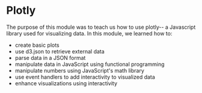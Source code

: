 # Plotly
The purpose of this module was to teach us how to use plotly-- a Javascript library used for visualizing data. In this module, we learned how to:
- create basic plots
- use d3.json to retrieve external data
- parse data in a JSON format
- manipulate data in JavaScript using functional programming
- manipulate numbers using JavaScript's math library
- use event handlers to add interactivity to visualized data
- enhance visualizations using interactivity
